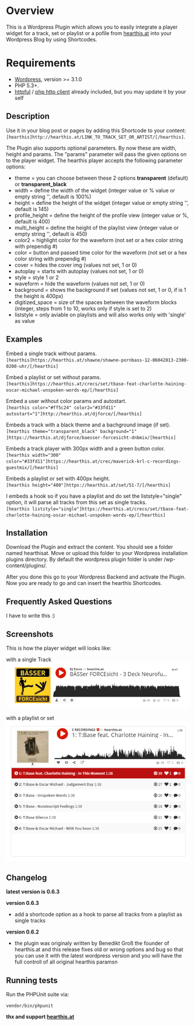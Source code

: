 # Overview

This is a Wordpress Plugin which allows you to easily integrate a player widget for a track, set or playlist or a pofile from [hearthis.at][1] into your Wordpress Blog by using Shortcodes.

Requirements
==========

 * [Wordpress][2], version >= 3.1.0  
 * PHP 5.3+. 
 * [httpful][3] / [php http client][4] already included, but you may update it by your self

Description
-----------------

Use it in your blog post or pages by adding this Shortcode to your content:  
      `[hearthis]http://hearthis.at/LINK_TO_TRACK_SET_OR_ARTIST/[/hearthis]`.

The Plugin also supports optional parameters. By now these are width, height and params.
The "params" parameter will pass the given options on to the player widget. The hearthis 
player accepts the following parameter options:

* theme  = you can choose between these 2 options __transparent__ (default) or __transparent_black__
* width  = define the width of the widget (integer value or % value or empty string '', default is 100%)   
* height           =  define the height of the widget (integer value or empty string '', default is 145)  
* profile_height   =  define the height of the profile view (integer value or %, default is 400)  
* multi_height     =  define the height of the playlist view (integer value or empty string '', default is 450)  
* color2            =  highlight color for the waveform (not set or a hex color string with prependig #)  
* color            =  button and passed time color for the waveform (not set or a hex color string with prependig #)  
* cover            =  hides the cover img (values not set, 1 or 0)  
* autoplay         =  starts with autoplay (values not set, 1 or 0)  
* style            =  style 1 or 2  
* waveform         =  hide the waveform (values not set, 1 or 0)  
* background       =  shows the background if set (values not set, 1 or 0, if is 1 the height is 400px)  
* digitized_space      =  size of the spaces between the waveform blocks (integer, steps from 1 to 10, works only if style is set to 2)  
* liststyle       =  only aviable on playlists and will also works only with 'single' as value 
      

Examples
--------------

Embed a single track without params.  
      `[hearthis]https://hearthis.at/shawne/shawne-pornbass-12-06042013-2300-0200-uhr/[/hearthis]`

Embed a playlist or set without params.  
      `[hearthis]https://hearthis.at/crecs/set/tbase-feat-charlotte-haining-oscar-michael-unspoken-words-ep/[/hearthis]`

Embed a user without color params and autostart.  
      `[hearthis color="#ff5c24" color2="#33fd11" autostart="1"]http://hearthis.at/djforce/[/hearthis]`

Embeds a track with a black theme and a bachground image (if set).  
      `[hearthis theme="transparent_black" background="1" ]https://hearthis.at/djforce/baesser-forcesicht-dnbmix/[hearthis]`

Embeds a track player with 300px width and a green button color.  
      `[hearthis width="300" color="#33fd11"]https://hearthis.at/crec/maverick-krl-c-recordings-guestmix/[/hearthis]`
      
Embeds a playlist or set with 400px height.  
      `[hearthis height="400"]https://hearthis.at/set/51-7/[/hearthis]`

I embeds a hook so if you have a playlist and do set the liststyle="single" option, it will parse all tracks from this set as single tracks.  
      `[hearthis liststyle="single"]https://hearthis.at/crecs/set/tbase-feat-charlotte-haining-oscar-michael-unspoken-words-ep/[/hearthis]`


Installation
------------------

Download the Plugin and extract the content. You should see a folder
named hearthisat. Move or upload this folder to your Wordpress installation
plugins directory. By default the wordpress plugin folder is under /wp-content/plugins/. 

After you done this go to your Wordpress Backend and activate the Plugin. 
Now you are ready to go and can insert the hearthis Shortcodes.


Frequently Asked Questions
--------------------------------

I have to write this :)


Screenshots
-----------------

This is how the player widget will looks like:  

with a single Track  
![Track view ](/hearthisat/screenshot_track.png "the hearthis widget with a single track")

with a playlist or set  
![playlist view](/hearthisat/screenshot_playlist.png "the widget with a playlist widget")  

Changelog
---------------



**latest version is 0.6.3**

**version 0.6.3**

+ add a shortcode option as a hook to parse all tracks from a playlist as single tracks 

**version 0.6.2**

+ the plugin was originaly written by Benedikt Groß the founder of hearthis.at and this release fixes old or wrong options and bug so that you can use it with the latest wordpress version and you will have the full controll of all original hearthis paramsn

Running tests
-------------

Run the PHPUnit suite via:

```
vendor/bin/phpunit
```


**thx and support [hearthis.at][1]**

[1]: https://hearthis.at/
[2]: https://de.wordpress.org/
[3]: https://github.com/nategood/httpful
[4]: http://phphttpclient.com/

